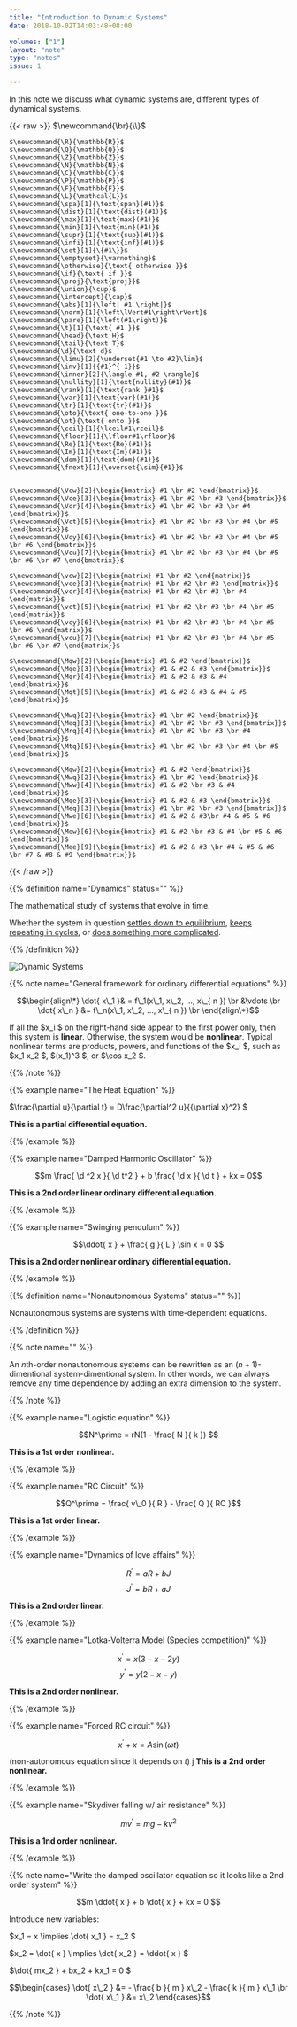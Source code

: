 ```yaml
---
title: "Introduction to Dynamic Systems"
date: 2018-10-02T14:03:48+08:00

volumes: ["1"]
layout: "note"
type: "notes"
issue: 1

---
```


In this note we discuss what dynamic systems are, different types of dynamical systems.

<!--more-->

<div class="latex-macros">
  {{< raw >}}
    $\newcommand{\br}{\\}$

    $\newcommand{\R}{\mathbb{R}}$
    $\newcommand{\Q}{\mathbb{Q}}$
    $\newcommand{\Z}{\mathbb{Z}}$
    $\newcommand{\N}{\mathbb{N}}$
    $\newcommand{\C}{\mathbb{C}}$
    $\newcommand{\P}{\mathbb{P}}$
    $\newcommand{\F}{\mathbb{F}}$
    $\newcommand{\L}{\mathcal{L}}$
    $\newcommand{\spa}[1]{\text{span}(#1)}$
    $\newcommand{\dist}[1]{\text{dist}(#1)}$
    $\newcommand{\max}[1]{\text{max}(#1)}$
    $\newcommand{\min}[1]{\text{min}(#1)}$
    $\newcommand{\supr}[1]{\text{sup}(#1)}$
    $\newcommand{\infi}[1]{\text{inf}(#1)}$
    $\newcommand{\set}[1]{\{#1\}}$
    $\newcommand{\emptyset}{\varnothing}$
    $\newcommand{\otherwise}{\text{ otherwise }}$
    $\newcommand{\if}{\text{ if }}$
    $\newcommand{\proj}{\text{proj}}$
    $\newcommand{\union}{\cup}$
    $\newcommand{\intercept}{\cap}$
    $\newcommand{\abs}[1]{\left| #1 \right|}$
    $\newcommand{\norm}[1]{\left\lVert#1\right\rVert}$
    $\newcommand{\pare}[1]{\left(#1\right)}$
    $\newcommand{\t}[1]{\text{ #1 }}$
    $\newcommand{\head}{\text H}$
    $\newcommand{\tail}{\text T}$
    $\newcommand{\d}{\text d}$
    $\newcommand{\limu}[2]{\underset{#1 \to #2}\lim}$
    $\newcommand{\inv}[1]{{#1}^{-1}}$
    $\newcommand{\inner}[2]{\langle #1, #2 \rangle}$
    $\newcommand{\nullity}[1]{\text{nullity}(#1)}$
    $\newcommand{\rank}[1]{\text{rank }#1}$
    $\newcommand{\var}[1]{\text{var}(#1)}$
    $\newcommand{\tr}[1]{\text{tr}(#1)}$
    $\newcommand{\oto}{\text{ one-to-one }}$
    $\newcommand{\ot}{\text{ onto }}$
    $\newcommand{\ceil}[1]{\lceil#1\rceil}$
    $\newcommand{\floor}[1]{\lfloor#1\rfloor}$
    $\newcommand{\Re}[1]{\text{Re}(#1)}$
    $\newcommand{\Im}[1]{\text{Im}(#1)}$
    $\newcommand{\dom}[1]{\text{dom}(#1)}$
    $\newcommand{\fnext}[1]{\overset{\sim}{#1}}$


    $\newcommand{\Vcw}[2]{\begin{bmatrix} #1 \br #2 \end{bmatrix}}$
    $\newcommand{\Vce}[3]{\begin{bmatrix} #1 \br #2 \br #3 \end{bmatrix}}$
    $\newcommand{\Vcr}[4]{\begin{bmatrix} #1 \br #2 \br #3 \br #4 \end{bmatrix}}$
    $\newcommand{\Vct}[5]{\begin{bmatrix} #1 \br #2 \br #3 \br #4 \br #5 \end{bmatrix}}$
    $\newcommand{\Vcy}[6]{\begin{bmatrix} #1 \br #2 \br #3 \br #4 \br #5 \br #6 \end{bmatrix}}$
    $\newcommand{\Vcu}[7]{\begin{bmatrix} #1 \br #2 \br #3 \br #4 \br #5 \br #6 \br #7 \end{bmatrix}}$

    $\newcommand{\vcw}[2]{\begin{matrix} #1 \br #2 \end{matrix}}$
    $\newcommand{\vce}[3]{\begin{matrix} #1 \br #2 \br #3 \end{matrix}}$
    $\newcommand{\vcr}[4]{\begin{matrix} #1 \br #2 \br #3 \br #4 \end{matrix}}$
    $\newcommand{\vct}[5]{\begin{matrix} #1 \br #2 \br #3 \br #4 \br #5 \end{matrix}}$
    $\newcommand{\vcy}[6]{\begin{matrix} #1 \br #2 \br #3 \br #4 \br #5 \br #6 \end{matrix}}$
    $\newcommand{\vcu}[7]{\begin{matrix} #1 \br #2 \br #3 \br #4 \br #5 \br #6 \br #7 \end{matrix}}$

    $\newcommand{\Mqw}[2]{\begin{bmatrix} #1 & #2 \end{bmatrix}}$
    $\newcommand{\Mqe}[3]{\begin{bmatrix} #1 & #2 & #3 \end{bmatrix}}$
    $\newcommand{\Mqr}[4]{\begin{bmatrix} #1 & #2 & #3 & #4 \end{bmatrix}}$
    $\newcommand{\Mqt}[5]{\begin{bmatrix} #1 & #2 & #3 & #4 & #5 \end{bmatrix}}$

    $\newcommand{\Mwq}[2]{\begin{bmatrix} #1 \br #2 \end{bmatrix}}$
    $\newcommand{\Meq}[3]{\begin{bmatrix} #1 \br #2 \br #3 \end{bmatrix}}$
    $\newcommand{\Mrq}[4]{\begin{bmatrix} #1 \br #2 \br #3 \br #4 \end{bmatrix}}$
    $\newcommand{\Mtq}[5]{\begin{bmatrix} #1 \br #2 \br #3 \br #4 \br #5 \end{bmatrix}}$

    $\newcommand{\Mqw}[2]{\begin{bmatrix} #1 & #2 \end{bmatrix}}$
    $\newcommand{\Mwq}[2]{\begin{bmatrix} #1 \br #2 \end{bmatrix}}$
    $\newcommand{\Mww}[4]{\begin{bmatrix} #1 & #2 \br #3 & #4 \end{bmatrix}}$
    $\newcommand{\Mqe}[3]{\begin{bmatrix} #1 & #2 & #3 \end{bmatrix}}$
    $\newcommand{\Meq}[3]{\begin{bmatrix} #1 \br #2 \br #3 \end{bmatrix}}$
    $\newcommand{\Mwe}[6]{\begin{bmatrix} #1 & #2 & #3\br #4 & #5 & #6 \end{bmatrix}}$
    $\newcommand{\Mew}[6]{\begin{bmatrix} #1 & #2 \br #3 & #4 \br #5 & #6 \end{bmatrix}}$
    $\newcommand{\Mee}[9]{\begin{bmatrix} #1 & #2 & #3 \br #4 & #5 & #6 \br #7 & #8 & #9 \end{bmatrix}}$
  {{< /raw >}}
</div>

{{% definition name="Dynamics" status="" %}}

The mathematical study of systems that evolve in time.

Whether the system in question <u>settles down to equilibrium</u>, <u>keeps repeating in cycles</u>, or <u>does something more complicated</u>.

{{% /definition %}}

![Dynamic Systems](/images/dynamical-systems.png)

{{% note name="General framework for ordinary differential equations" %}}


$$\begin{align\*}
\dot{ x\_1 }& = f\_1(x\_1, x\_2, ..., x\_{ n }) \br
&\vdots \br
\dot{ x\_n } &= f\_n(x\_1, x\_2, ..., x\_{ n }) \br
\end{align\*}$$

If all the $x\_i $ on the right-hand side appear to the first power only, then this system is **linear**. Otherwise, the system would be **nonlinear**. Typical nonlinear terms are products, powers, and functions of the $x\_i $, such as $x\_1 x\_2 $, $(x\_1)^3 $, or $\cos x\_2 $.


{{% /note %}}

{{% example name="The Heat Equation" %}}

$\frac{\partial u}{\partial t} = D\frac{\partial^2 u}{{\partial x}^2} $

**This is a partial differential equation.**

{{% /example %}}

{{% example name="Damped Harmonic Oscillator" %}}

$$m \frac{ \d ^2 x }{ \d t^2 } + b \frac{ \d x }{ \d t } + kx = 0$$

**This is a 2nd order linear ordinary differential equation.**

{{% /example %}}

{{% example name="Swinging pendulum" %}}

$$\ddot{ x } + \frac{ g }{ L } \sin x = 0 $$

**This is a 2nd order nonlinear ordinary differential equation.**

{{% /example %}}

{{% definition name="Nonautonomous Systems" status="" %}}

Nonautonomous systems are systems with time-dependent equations.

{{% /definition %}}

{{% note name="" %}}

An $n$th-order nonautonomous systems can be rewritten as an $(n+1)$-dimentional system-dimentional system. In other words, we can always remove any time dependence by adding an extra dimension to the system.

{{% /note %}}

{{% example name="Logistic equation" %}}

$$N^\prime = rN(1 - \frac{ N }{ k }) $$

**This is a 1st order nonlinear.**

{{% /example %}}

{{% example name="RC Circuit" %}}

$$Q^\prime = \frac{ v\_0 }{ R } - \frac{ Q }{ RC }$$

**This is a 1st order linear.**

{{% /example %}}

{{% example name="Dynamics of love affairs" %}}

$$R^\prime = a R + b J$$
$$J^\prime = b R + a J$$

**This is a 2nd order linear.**

{{% /example %}}

{{% example name="Lotka-Volterra Model (Species competition)" %}}

$$x^\prime = x(3 - x - 2y) $$
$$y^\prime = y(2 - x - y) $$

**This is a 2nd order nonlinear.**

{{% /example %}}

{{% example name="Forced RC circuit" %}}

$$x^{\prime} + x = A \sin(\omega t) $$

(non-autonomous equation since it depends on $t$)
j
**This is a 2nd order nonlinear.**

{{% /example %}}

{{% example name="Skydiver falling w/ air resistance" %}}

$$mv^\prime = mg - kv^2$$

**This is a 1nd order nonlinear.**

{{% /example %}}

{{% note name="Write the damped oscillator equation so it looks like a 2nd order system" %}}

$$m \ddot{ x } + b \dot{ x } + kx = 0 $$

Introduce new variables:

$x\_1 = x \implies \dot{ x\_1 } = x\_2 $

$x\_2 = \dot{ x } \implies \dot{ x\_2 } = \ddot{ x } $

$\dot{ mx\_2 } + bx\_2 + kx\_1 = 0 $

$$\begin{cases}
\dot{ x\_2 } &= - \frac{ b }{ m } x\_2 - \frac{ k }{ m } x\_1 \br
\dot{ x\_1 } &= x\_2
\end{cases}$$

{{% /note %}}


